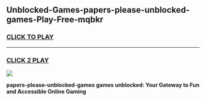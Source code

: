 
## Unblocked-Games-papers-please-unblocked-games-Play-Free-mqbkr
<h3>
<a href="https://premium76.site?title=papers-please-unblocked-games&ref=21A">CLICK TO PLAY</a></h3>
<hr>

<h3>
<a href="https://premium76.site?title=papers-please-unblocked-games&ref=21A">CLICK 2 PLAY</a>
  
</h3>

<a href="https://premium76.site?title=papers-please-unblocked-games&ref=21A"><img src="https://clearcache.store/games.png"></a>


**papers-please-unblocked-games games unblocked: Your Gateway to Fun and Accessible Online Gaming**
